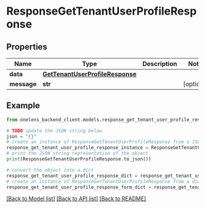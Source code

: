 # ResponseGetTenantUserProfileResponse


## Properties

Name | Type | Description | Notes
------------ | ------------- | ------------- | -------------
**data** | [**GetTenantUserProfileResponse**](GetTenantUserProfileResponse.md) |  | 
**message** | **str** |  | [optional] 

## Example

```python
from onelens_backend_client.models.response_get_tenant_user_profile_response import ResponseGetTenantUserProfileResponse

# TODO update the JSON string below
json = "{}"
# create an instance of ResponseGetTenantUserProfileResponse from a JSON string
response_get_tenant_user_profile_response_instance = ResponseGetTenantUserProfileResponse.from_json(json)
# print the JSON string representation of the object
print(ResponseGetTenantUserProfileResponse.to_json())

# convert the object into a dict
response_get_tenant_user_profile_response_dict = response_get_tenant_user_profile_response_instance.to_dict()
# create an instance of ResponseGetTenantUserProfileResponse from a dict
response_get_tenant_user_profile_response_form_dict = response_get_tenant_user_profile_response.from_dict(response_get_tenant_user_profile_response_dict)
```
[[Back to Model list]](../README.md#documentation-for-models) [[Back to API list]](../README.md#documentation-for-api-endpoints) [[Back to README]](../README.md)


